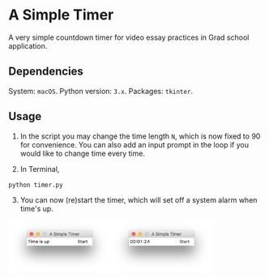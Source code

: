 # A Simple Timer

A very simple countdown timer for video essay practices in Grad school application.

## Dependencies

System: `macOS`. Python version: `3.x`. Packages: `tkinter`.

## Usage

1. In the script you may change the time length `N`, which is now fixed to 90 for convenience. You can also add an input prompt in the loop if you would like to change time every time.

2. In Terminal,

```{bash}
python timer.py
```

3. You can now (re)start the timer, which will set off a system alarm when time's up.

<img src="screenshot.png" width="40%"/><img src="screenshot2.png" width="40%"/>

